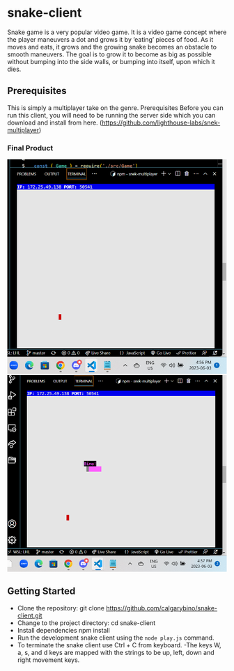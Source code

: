 # snake-client
Snake game is a very popular video game. It is a video game concept where the player maneuvers a dot and grows it by ‘eating’ pieces of food. As it moves and eats, it grows and the growing snake becomes an obstacle to smooth maneuvers. The goal is to grow it to become as big as possible without bumping into the side walls, or bumping into itself, upon which it dies.
## Prerequisites
This is simply a multiplayer take on the genre.
Prerequisites
Before you can run this client, you will need to be running the server side which you can download and install from here. 
(https://github.com/lighthouse-labs/snek-multiplayer)

### Final Product

![screenshot for snake game](snake_game1.png)
![screenshot for snake game"](snake_game2.png)


## Getting Started
* Clone the repository: git clone https://github.com/calgarybino/snake-client.git
* Change to the project directory: cd snake-client
* Install dependencies  npm install
* Run the development snake client using the `node play.js` command.
* To terminate the snake client use Ctrl + C from keyboard.
-The keys W, a, s, and d keys are mapped with the strings to be up, left, down and right movement keys.
